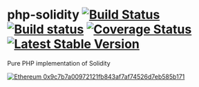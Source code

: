 # php-solidity [![Build Status](https://travis-ci.org/kornrunner/php-solidity.svg?branch=master)](https://travis-ci.org/kornrunner/php-solidity) [![Build status](https://ci.appveyor.com/api/projects/status/pl5n28jrj9ndvl0v/branch/master?svg=true)](https://ci.appveyor.com/project/kornrunner/php-solidity/branch/master) [![Coverage Status](https://coveralls.io/repos/github/kornrunner/php-solidity/badge.svg?branch=master)](https://coveralls.io/github/kornrunner/php-solidity?branch=master) [![Latest Stable Version](https://poser.pugx.org/kornrunner/solidity/v/stable)](https://packagist.org/packages/kornrunner/solidity)

Pure PHP implementation of Solidity

[![Ethereum](https://user-images.githubusercontent.com/725986/61891022-0d0c7f00-af09-11e9-829f-096c039bbbfa.png) 0x9c7b7a00972121fb843af7af74526d7eb585b171][Ethereum]

[Ethereum]: https://etherscan.io/address/0x9c7b7a00972121fb843af7af74526d7eb585b171 "Donate with Ethereum"
